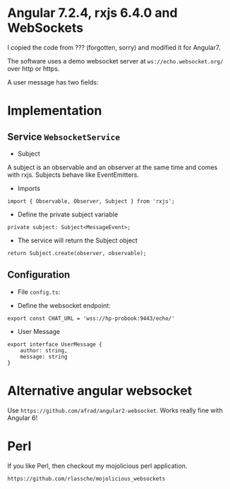 # Angular 7.2.4, rxjs 6.4.0 and WebSockets 

I copied the code from ??? (forgotten, sorry) and modified it for Angular7.

The software uses a demo websocket server at `ws://echo.websocket.org/` over http or https.

A user message has two fields:

# Implementation

## Service `WebsocketService` 

* Subject
 
A subject is an observable and an observer at the same time and comes with rxjs. Subjects behave like EventEmitters.

* Imports

`import { Observable, Observer, Subject } from 'rxjs';`

* Define the private subject variable

`private subject: Subject<MessageEvent>;`

* The service will return the Subject object

`return Subject.create(observer, observable);`

## Configuration

* File `config.ts`:

* Define the websocket endpoint: 
 
`export const CHAT_URL = 'wss://hp-probook:9443/echo/'`

* User Message
 
```
export interface UserMessage {
    author: string,
    message: string
}
```

# Alternative angular websocket

Use  `https://github.com/afrad/angular2-websocket`. Works really fine with Angular 6!


# Perl

If you like Perl, then checkout my mojolicious perl application.

`https://github.com/rlassche/mojolicious_websockets`
